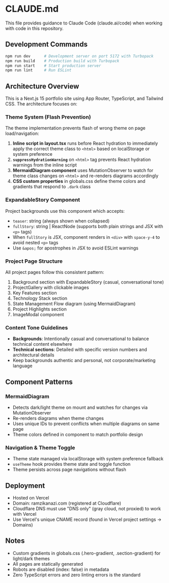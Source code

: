 # CLAUDE.md

This file provides guidance to Claude Code (claude.ai/code) when working with code in this repository.

## Development Commands

```bash
npm run dev      # Development server on port 5172 with Turbopack
npm run build    # Production build with Turbopack
npm run start    # Start production server
npm run lint     # Run ESLint
```

## Architecture Overview

This is a Next.js 15 portfolio site using App Router, TypeScript, and Tailwind CSS. The architecture focuses on:

### Theme System (Flash Prevention)
The theme implementation prevents flash of wrong theme on page load/navigation:

1. **Inline script in layout.tsx** runs before React hydration to immediately apply the correct theme class to `<html>` based on localStorage or system preference
2. **`suppressHydrationWarning`** on `<html>` tag prevents React hydration warnings from the inline script
3. **MermaidDiagram component** uses MutationObserver to watch for theme class changes on `<html>` and re-renders diagrams accordingly
4. **CSS custom properties** in globals.css define theme colors and gradients that respond to `.dark` class

### ExpandableStory Component
Project backgrounds use this component which accepts:
- `teaser`: string (always shown when collapsed)
- `fullStory`: string | ReactNode (supports both plain strings and JSX with `<p>` tags)
- When `fullStory` is JSX, component renders in `<div>` with `space-y-4` to avoid nested `<p>` tags
- Use `&apos;` for apostrophes in JSX to avoid ESLint warnings

### Project Page Structure
All project pages follow this consistent pattern:
1. Background section with ExpandableStory (casual, conversational tone)
2. ProjectGallery with clickable images
3. Key Features section
4. Technology Stack section
5. State Management Flow diagram (using MermaidDiagram)
6. Project Highlights section
7. ImageModal component

### Content Tone Guidelines
- **Backgrounds**: Intentionally casual and conversational to balance technical content elsewhere
- **Technical sections**: Detailed with specific version numbers and architectural details
- Keep backgrounds authentic and personal, not corporate/marketing language

## Component Patterns

### MermaidDiagram
- Detects dark/light theme on mount and watches for changes via MutationObserver
- Re-renders diagrams when theme changes
- Uses unique IDs to prevent conflicts when multiple diagrams on same page
- Theme colors defined in component to match portfolio design

### Navigation & Theme Toggle
- Theme state managed via localStorage with system preference fallback
- `useTheme` hook provides theme state and toggle function
- Theme persists across page navigations without flash

## Deployment

- Hosted on Vercel
- Domain: ramzikanazi.com (registered at Cloudflare)
- Cloudflare DNS must use "DNS only" (gray cloud, not proxied) to work with Vercel
- Use Vercel's unique CNAME record (found in Vercel project settings → Domains)

## Notes

- Custom gradients in globals.css (.hero-gradient, .section-gradient) for light/dark themes
- All pages are statically generated
- Robots are disabled (index: false) in metadata
- Zero TypeScript errors and zero linting errors is the standard
